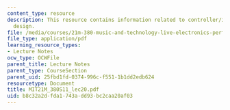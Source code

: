 ```yaml
---
content_type: resource
description: This resource contains information related to controller/interface/instrument
  design.
file: /media/courses/21m-380-music-and-technology-live-electronics-performance-practices-spring-2011/b8c32a2dfda1743add93bc2caa20af03_MIT21M_380S11_lec20.pdf
file_type: application/pdf
learning_resource_types:
- Lecture Notes
ocw_type: OCWFile
parent_title: Lecture Notes
parent_type: CourseSection
parent_uid: 25fbd1fd-0374-996c-f551-1b1dd2edb624
resourcetype: Document
title: MIT21M_380S11_lec20.pdf
uid: b8c32a2d-fda1-743a-dd93-bc2caa20af03
---
```

